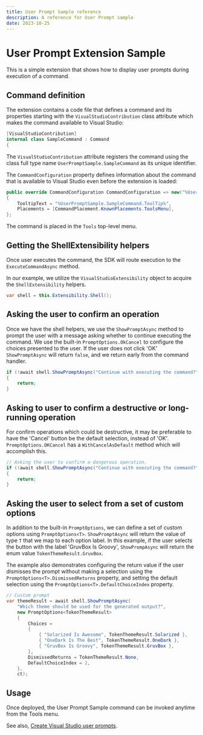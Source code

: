 ```yaml
---
title: User Prompt Sample reference
description: A reference for User Prompt sample
date: 2023-10-25
---
```


# User Prompt Extension Sample

This is a simple extension that shows how to display user prompts during execution of a command.

## Command definition

The extension contains a code file that defines a command and its properties starting with the `VisualStudioContribution` class attribute which makes the command available to Visual Studio:

```csharp
[VisualStudioContribution]
internal class SampleCommand : Command
{
```

The `VisualStudioContribution` attribute registers the command using the class full type name `UserPromptSample.SampleCommand` as its unique identifier.

The `CommandConfiguration` property defines information about the command that is available to Visual Studio even before the extension is loaded:

```csharp
public override CommandConfiguration CommandConfiguration => new("%UserPromptSample.SampleCommand.DisplayName%")
{
    TooltipText = "%UserPromptSample.SampleCommand.ToolTip%",
    Placements = [CommandPlacement.KnownPlacements.ToolsMenu],
};
```

The command is placed in the `Tools` top-level menu.

## Getting the ShellExtensibility helpers

Once user executes the command, the SDK will route execution to the `ExecuteCommandAsync` method.

In our example, we utilize the `VisualStudioExtensibility` object to acquire the `ShellExtensibility` helpers.

```csharp
var shell = this.Extensibility.Shell();
```

## Asking the user to confirm an operation

Once we have the shell helpers, we use the `ShowPromptAsync` method to prompt the user with a message asking whether to continue executing the command. We use the built-in `PromptOptions.OkCancel` to configure the
choices presented to the user. If the user does not click 'OK' `ShowPromptAsync` will return `false`, and we
return early from the command handler.

```csharp
if (!await shell.ShowPromptAsync("Continue with executing the command?", PromptOptions.OKCancel, ct))
{
    return;
}
```

## Asking to user to confirm a destructive or long-running operation

For confirm operations which could be destructive, it may be preferable to have the 'Cancel' button be the
default selection, instead of 'OK'. `PromptOptions.OKCancel` has a `WithCancelAsDefault` method which
will accomplish this.

```csharp
// Asking the user to confirm a dangerous operation.
if (!await shell.ShowPromptAsync("Continue with executing the command?", PromptOptions.OKCancel.WithCancelAsDefault(), ct))
{
    return;
}
```

## Asking the user to select from a set of custom options

In addition to the built-in `PromptOptions`, we can define a set of custom options using `PromptOptions<T>`. `ShowPromptAsync` will return the value of type `T` that we map to each option label. In this example, if the user selects the button with the label 'GruvBox Is Groovy', `ShowPrompAsync` will return the enum value `TokenThemeResult.GruvBox`.

The example also demonstrates configuring the return value if the user dismisses the prompt without
making a selection using the `PromptOptions<T>.DismissedReturns` property, and setting the default
selection using the `PromptOptions<T>.DefaultChoiceIndex` property.

```csharp
// Custom prompt
var themeResult = await shell.ShowPromptAsync(
    "Which theme should be used for the generated output?",
    new PromptOptions<TokenThemeResult>
    {
        Choices =
        {
            { "Solarized Is Awesome", TokenThemeResult.Solarized },
            { "OneDark Is The Best", TokenThemeResult.OneDark },
            { "GruvBox Is Groovy", TokenThemeResult.GruvBox },
        },
        DismissedReturns = TokenThemeResult.None,
        DefaultChoiceIndex = 2,
    },
    ct);
```

## Usage

Once deployed, the User Prompt Sample command can be invoked anytime from the Tools menu.

See also, [Create Visual Studio user prompts](https://learn.microsoft.com/visualstudio/extensibility/visualstudio.extensibility/user-prompt/user-prompts).